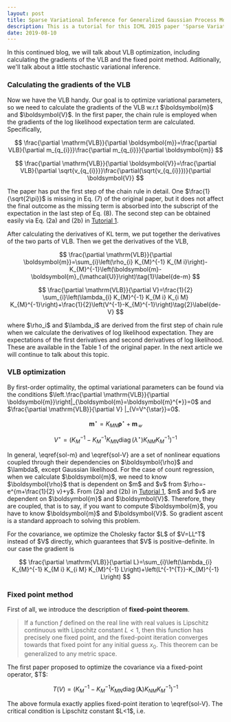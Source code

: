 ```yaml
---
layout: post
title: Sparse Variational Inference for Generalized Gaussian Process Models - Tutorial 2
description: This is a tutorial for this ICML 2015 paper 'Sparse Variational Inference for Generalized Gaussian Process Models'. It covers fixed point method, stochastic variational inference and some experiments.
date: 2019-08-10
---
```

<p>
In this continued blog, we will talk about VLB optimization, including calculating the gradients of the VLB and the fixed point method. Aditionally, we'll talk about a little stochastic variational inference.
</p>

### Calculating the gradients of the VLB
<p>
Now we have the VLB handy. Our goal is to optimize variational parameters, so we need to calculate the gradients of the VLB w.r.t $\boldsymbol{m}$ and $\boldsymbol{V}$. In the first paper, the chain rule is employed when the gradients of the log likelihood expectation term are calculated. Specifically, 
</p>

$$
\frac{\partial \mathrm{VLB}}{\partial \boldsymbol{m}}=\frac{\partial VLB}{\partial m_{q_{i}}}\frac{\partial m_{q_{i}}}{\partial \boldsymbol{m}}
$$

$$
\frac{\partial \mathrm{VLB}}{\partial \boldsymbol{V}}=\frac{\partial VLB}{\partial \sqrt{v_{q_{i}}}}\frac{\partial(\sqrt{v_{q_{i}}})}{\partial \boldsymbol{V}}
$$

<p>
The paper has put the first step of the chain rule in detail. One $\frac{1}{\sqrt{2\pi}}$ is missing in Eq. (7) of the original paper, but it does not affect the final outcome as the missing term is absorbed into the subscript of the expectation in the last step of Eq. (8). The second step can be obtained easily via Eq. (2a) and (2b) in <a href="https://kaikaizhao.github.io/notes/2019/08/09/Sparse-Variational-Inference-for-Generalized-Gaussian-Process-Models" target="_blank">Tutorial 1</a>.
</p>

<p>
After calculating the derivatives of KL term, we put together the derivatives of the two parts of VLB. Then we get the derivatives of the VLB,
</p>

$$
    \frac{\partial \mathrm{VLB}}{\partial \boldsymbol{m}}=\sum_{i}\left(\rho_{i} K_{M}^{-1} K_{M i}\right)-K_{M}^{-1}\left(\boldsymbol{m}-\boldsymbol{m}_{\mathcal{U}}\right)\tag{1}\label{de-m}
$$

$$
\frac{\partial \mathrm{VLB}}{\partial V}=\frac{1}{2} \sum_{i}\left(\lambda_{i} K_{M}^{-1} K_{M i} K_{i M} K_{M}^{-1}\right)+\frac{1}{2}\left(V^{-1}-K_{M}^{-1}\right)\tag{2}\label{de-V}
$$

<p>where $\rho_i$ and $\lambda_i$ are derived from the first step of chain rule when we calculate the derivatives of log likelihood expectation. They are expectations of the first derivatives and second derivatives of log likelihood. These are available in the Table 1 of the original paper. In the next article we will continue to talk about this topic.</p>

### VLB optimization
<p>
By first-order optimality, the optimal variational parameters can be found via the conditions $\left.\frac{\partial \mathrm{VLB}}{\partial \boldsymbol{m}}\right|_{\boldsymbol{m}=\boldsymbol{m}^{*}}=0$ and $\frac{\partial \mathrm{VLB}}{\partial V} |_{V=V^{\star}}=0$.
</p>

$$
\boldsymbol{m}^{\star}=K_{M N} \boldsymbol{\rho}^{\star}+\boldsymbol{m}_{\mathcal{U}}
\tag{3a}\label{sol-m}
$$

$$
V^{\star}=\left(K_{M}^{-1}-K_{M}^{-1} K_{M N} \operatorname{diag}\left(\lambda^{\star}\right) K_{N M} K_{M}^{-1}\right)^{-1}\tag{3b}\label{sol-V}
$$

<p>
In general, \eqref{sol-m} and \eqref{sol-V} are a set of nonlinear equations coupled through their dependencies on $\boldsymbol{\rho}$ and $\lambda$, except Gaussian likelihood. For the case of count regression, when we calculate $\boldsymbol{m}$, we need to know $\boldsymbol{\rho}$ that is dependent on $m$ and $v$ from $\rho=-e^{m+\frac{1}{2} v}+y$. From (2a) and (2b) in <a href="https://kaikaizhao.github.io/notes/2019/08/09/Sparse-Variational-Inference-for-Generalized-Gaussian-Process-Models" target="_blank">Tutorial 1</a>, $m$ and $v$ are dependent on $\boldsymbol{m}$ and $\boldsymbol{V}$. Therefore, they are coupled, that is to say, if you want to compute $\boldsymbol{m}$, you have to know $\boldsymbol{m}$ and $\boldsymbol{V}$. So gradient ascent is a standard approach to solving this problem.
</p>
<p>
For the covariance, we optimize the Cholesky factor $L$ of $V=LL^T$ instead of $V$ directly, which guarantees that $V$ is positive-definite. In our case the gradient is
</p>

$$
\frac{\partial \mathrm{VLB}}{\partial L}=\sum_{i}\left(\lambda_{i} K_{M}^{-1} K_{M i} K_{i M} K_{M}^{-1} L\right)+\left(L^{-1^{T}}-K_{M}^{-1} L\right)
$$

### Fixed point method

<p>
First of all, we introduce the description of <b>fixed-point theorem</b>.
</p>

> If a function $f$ defined on the real line with real values is Lipschitz continuous with Lipschitz constant $L<1$, then this function has precisely one fixed point, and the fixed-point iteration converges towards that fixed point for any initial guess $x_{0}$. This theorem can be generalized to any metric space.

<p>
The first paper proposed to optimize the covariance via a fixed-point operator, $T$:
</p>

$$
    T(V)=\left(K_{M}^{-1}-K_{M}^{-1} K_{M N} \operatorname{diag}(\boldsymbol{\lambda}) K_{N M} K_{M}^{-1}\right)^{-1}\tag{4}\label{fp-V}
$$

<p>
The above formula exactly applies fixed-point iteration to \eqref{sol-V}. The critical condition is Lipschitz constant $L<1$, i.e.
</p>



